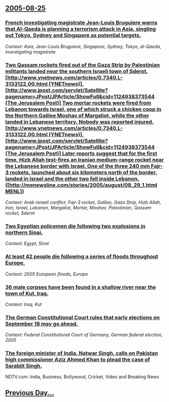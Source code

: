 ## [2005-08-25](/news/2005/08/25/index.md)

### [ French investigating magistrate Jean-Louis Bruguiere warns that Al-Qaeda is planning a terrorism attack in Asia, singling out Tokyo, Sydney and Singapore as potential targets. ](/news/2005/08/25/french-investigating-magistrate-jean-louis-bruguia-re-warns-that-al-qaeda-is-planning-a-terrorism-attack-in-asia-singling-out-tokyo-sydne.md)
_Context: Asia, Jean-Louis Bruguiere, Singapore, Sydney, Tokyo, al-Qaeda, investigating magistrate_

### [ Two Qassam rockets fired out of the Gaza Strip by Palestinian militants landed near the southern Israeli town of Sderot. [http://www.ynetnews.com/articles/0,7340,L-3133122,00.html (YNETnews)],[http://www.jpost.com/servlet/Satellite?pagename=JPost/JPArticle/ShowFull&cid=1124938373544 (The Jerusalem Post)] Two mortar rockets were fired from Lebanon towards Israel, one of which struck a chicken coop in the Northern Galilee Moshav of Margaliot, while the other landed in Lebanese territory. Nobody was reported injured. [http://www.ynetnews.com/articles/0,7340,L-3133122,00.html (YNETnews)],[http://www.jpost.com/servlet/Satellite?pagename=JPost/JPArticle/ShowFull&cid=1124938373544 (The Jerusalem Post)] Later reports suggest that for the first time, Hizb Allah test-fires an Iranian medium-range rocket near the Lebanese border with Israel. One of the three 240 mm Fajr-3 rockets, launched about six kilometers north of the border, landed in Israel and the other two fell inside Lebanon. ([http://menewsline.com/stories/2005/august/08_29_1.html MENL])](/news/2005/08/25/two-qassam-rockets-fired-out-of-the-gaza-strip-by-palestinian-militants-landed-near-the-southern-israeli-town-of-sderot-http-www-ynetne.md)
_Context: Arab-Israeli conflict, Fajr-3 rocket, Galilee, Gaza Strip, Hizb Allah, Iran, Israel, Lebanon, Margaliot, Mortar, Moshav, Palestinian, Qassam rocket, Sderot_

### [ Two Egyptian policemen die following two explosions in northern Sinai. ](/news/2005/08/25/two-egyptian-policemen-die-following-two-explosions-in-northern-sinai.md)
_Context: Egypt, Sinai_

### [ At least 42 people die following a series of floods throughout Europe. ](/news/2005/08/25/at-least-42-people-die-following-a-series-of-floods-throughout-europe.md)
_Context: 2005 European floods, Europe_

### [ 36 male corpses have been found in a shallow river near the town of Kut, Iraq. ](/news/2005/08/25/36-male-corpses-have-been-found-in-a-shallow-river-near-the-town-of-kut-iraq.md)
_Context: Iraq, Kut_

### [ The German Constitutional Court rules that early elections on September 18 may go ahead. ](/news/2005/08/25/the-german-constitutional-court-rules-that-early-elections-on-september-18-may-go-ahead.md)
_Context: Federal Constitutional Court of Germany, German federal election, 2005_

### [ The foreign minister of India, Natwar Singh, calls on Pakistan high commissioner Aziz Ahmed Khan to plead the case of Sarabjit Singh. ](/news/2005/08/25/the-foreign-minister-of-india-natwar-singh-calls-on-pakistan-high-commissioner-aziz-ahmed-khan-to-plead-the-case-of-sarabjit-singh.md)
NDTV.com: India, Business, Bollywood, Cricket, Video and Breaking News

## [Previous Day...](/news/2005/08/24/index.md)

